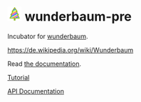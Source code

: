 # ![](docs/assets/tree_logo_32.png) wunderbaum-pre

Incubator for [wunderbaum](https://github.com/mar10/wunderbaum).

https://de.wikipedia.org/wiki/Wunderbaum

Read [the documentation](https://mar10.github.io/wunderbaum/).

[Tutorial](./tutorial/index.md)

[API Documentation](./api/index.html)
